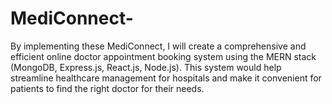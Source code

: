 # MediConnect-
By implementing these MediConnect, I will create a comprehensive and efficient online doctor appointment booking system using the MERN stack (MongoDB, Express.js, React.js, Node.js). This system would help streamline healthcare management for hospitals and make it convenient for patients to find the right doctor for their needs.
